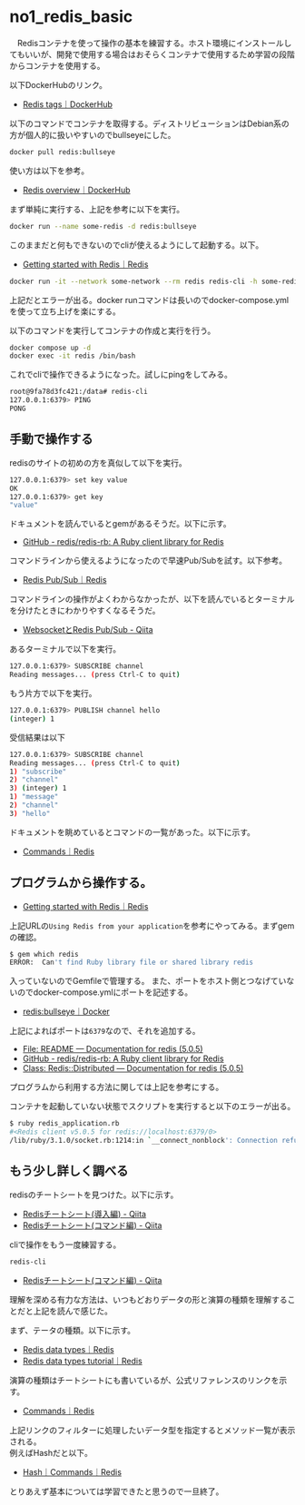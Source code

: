 # no1_redis_basic
　Redisコンテナを使って操作の基本を練習する。ホスト環境にインストールしてもいいが、開発で使用する場合はおそらくコンテナで使用するため学習の段階からコンテナを使用する。

以下DockerHubのリンク。

- [Redis tags｜DockerHub](https://hub.docker.com/_/redis/tags)

以下のコマンドでコンテナを取得する。ディストリビューションはDebian系の方が個人的に扱いやすいのでbullseyeにした。

```bash
docker pull redis:bullseye
```

使い方は以下を参考。

- [Redis overview｜DockerHub](https://hub.docker.com/_/redis)

まず単純に実行する、上記を参考に以下を実行。
```bash
docker run --name some-redis -d redis:bullseye
```
このままだと何もできないのでcliが使えるようにして起動する。以下。
- [Getting started with Redis｜Redis](https://redis.io/docs/getting-started/)

```bash
docker run -it --network some-network --rm redis redis-cli -h some-redis
```

上記だとエラーが出る。docker runコマンドは長いのでdocker-compose.ymlを使って立ち上げを楽にする。

以下のコマンドを実行してコンテナの作成と実行を行う。

```bash
docker compose up -d
docker exec -it redis /bin/bash
```
これでcliで操作できるようになった。試しにpingをしてみる。

```bash
root@9fa78d3fc421:/data# redis-cli 
127.0.0.1:6379> PING
PONG
```

## 手動で操作する
redisのサイトの初めの方を真似して以下を実行。

```bash
127.0.0.1:6379> set key value
OK
127.0.0.1:6379> get key
"value"
```

ドキュメントを読んでいるとgemがあるそうだ。以下に示す。
- [GitHub - redis/redis-rb: A Ruby client library for Redis](https://github.com/redis/redis-rb)

コマンドラインから使えるようになったので早速Pub/Subを試す。以下参考。

- [Redis Pub/Sub｜Redis](https://redis.io/docs/manual/pubsub/)

コマンドラインの操作がよくわからなかったが、以下を読んでいるとターミナルを分けたときにわかりやすくなるそうだ。
- [WebsocketとRedis Pub/Sub - Qiita](https://qiita.com/satofujino/items/7bf4b99e2176f63ca7ef)

あるターミナルで以下を実行。
```bash
127.0.0.1:6379> SUBSCRIBE channel
Reading messages... (press Ctrl-C to quit)
```

もう片方で以下を実行。

```bash
127.0.0.1:6379> PUBLISH channel hello
(integer) 1
```
受信結果は以下

```bash
127.0.0.1:6379> SUBSCRIBE channel
Reading messages... (press Ctrl-C to quit)
1) "subscribe"
2) "channel"
3) (integer) 1
1) "message"
2) "channel"
3) "hello"
```

ドキュメントを眺めているとコマンドの一覧があった。以下に示す。
- [Commands｜Redis](https://redis.io/commands/)

## プログラムから操作する。
- [Getting started with Redis｜Redis](https://redis.io/docs/getting-started/)

上記URLの`Using Redis from your application`を参考にやってみる。まずgemの確認。

```bash
$ gem which redis
ERROR:  Can't find Ruby library file or shared library redis
```

入っていないのでGemfileで管理する。
また、ポートをホスト側とつなげていないのでdocker-compose.ymlにポートを記述する。

- [redis:bullseye｜Docker](https://hub.docker.com/layers/library/redis/bullseye/images/sha256-44acefad97bbaf51632748f469c1ebb859f62e2f2bcc96cdf776b8b791ecac1d?context=explore)

上記によればポートは`6379`なので、それを追加する。

- [ File: README — Documentation for redis (5.0.5) ](https://www.rubydoc.info/gems/redis)
- [GitHub - redis/redis-rb: A Ruby client library for Redis](https://github.com/redis/redis-rb)
- [ Class: Redis::Distributed — Documentation for redis (5.0.5) ](https://www.rubydoc.info/gems/redis/Redis/Distributed#ping-instance_method)

プログラムから利用する方法に関しては上記を参考にする。

コンテナを起動していない状態でスクリプトを実行すると以下のエラーが出る。

```bash
$ ruby redis_application.rb 
#<Redis client v5.0.5 for redis://localhost:6379/0>
/lib/ruby/3.1.0/socket.rb:1214:in `__connect_nonblock': Connection refused - connect(2) for 127.0.0.1:6379 (Redis::CannotConnectError)
```

## もう少し詳しく調べる

redisのチートシートを見つけた。以下に示す。
- [Redisチートシート(導入編) - Qiita](https://qiita.com/morrr/items/271548776938e7ddc0ec)
- [Redisチートシート(コマンド編) - Qiita](https://qiita.com/morrr/items/3639f549dcf33992c851)

cliで操作をもう一度練習する。

```bash
redis-cli
```

- [Redisチートシート(コマンド編) - Qiita](https://qiita.com/morrr/items/3639f549dcf33992c851)

理解を深める有力な方法は、いつもどおりデータの形と演算の種類を理解することだと上記を読んで感じた。

まず、テータの種類。以下に示す。
- [Redis data types｜Redis](https://redis.io/docs/data-types/)
- [Redis data types tutorial｜Redis](https://redis.io/docs/data-types/tutorial/)

演算の種類はチートシートにも書いているが、公式リファレンスのリンクを示す。
- [Commands｜Redis](https://redis.io/commands/)

上記リンクのフィルターに処理したいデータ型を指定するとメソッド一覧が表示される。  
例えばHashだと以下。
- [Hash｜Commands｜Redis](https://redis.io/commands/?group=hash)

とりあえず基本については学習できたと思うので一旦終了。
